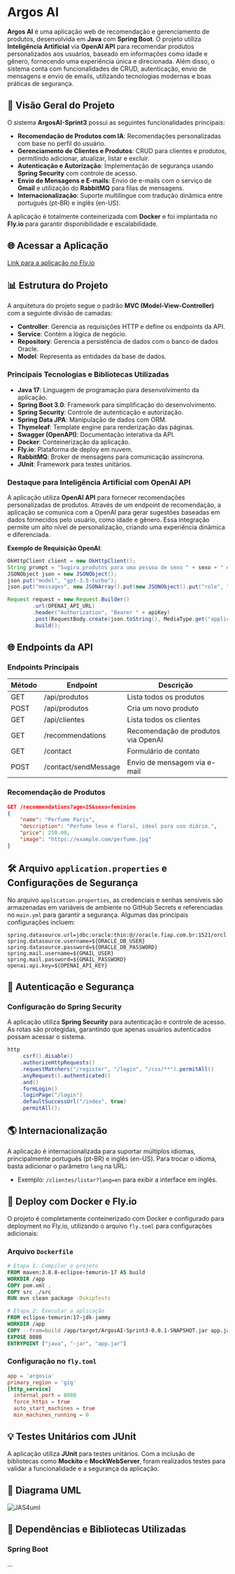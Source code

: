 
# Argos AI

**Argos AI** é uma aplicação web de recomendação e gerenciamento de produtos, desenvolvida em **Java** com **Spring Boot**. O projeto utiliza **Inteligência Artificial** via **OpenAI API** para recomendar produtos personalizados aos usuários, baseado em informações como idade e gênero, fornecendo uma experiência única e direcionada. Além disso, o sistema conta com funcionalidades de CRUD, autenticação, envio de mensagens e envio de emails, utilizando tecnologias modernas e boas práticas de segurança.

## 🚀 Visão Geral do Projeto

O sistema **ArgosAI-Sprint3** possui as seguintes funcionalidades principais:

- **Recomendação de Produtos com IA**: Recomendações personalizadas com base no perfil do usuário.
- **Gerenciamento de Clientes e Produtos**: CRUD para clientes e produtos, permitindo adicionar, atualizar, listar e excluir.
- **Autenticação e Autorização**: Implementação de segurança usando **Spring Security** com controle de acesso.
- **Envio de Mensagens e E-mails**: Envio de e-mails com o serviço de **Gmail** e utilização do **RabbitMQ** para filas de mensagens.
- **Internacionalização**: Suporte multilíngue com tradução dinâmica entre português (pt-BR) e inglês (en-US).

A aplicação é totalmente conteinerizada com **Docker** e foi implantada no **Fly.io** para garantir disponibilidade e escalabilidade.

## 🌐 Acessar a Aplicação

[Link para a aplicação no Fly.io](https://argosia.fly.dev)

## 📊 Estrutura do Projeto

A arquitetura do projeto segue o padrão **MVC (Model-View-Controller)** com a seguinte divisão de camadas:

- **Controller**: Gerencia as requisições HTTP e define os endpoints da API.
- **Service**: Contém a lógica de negócio.
- **Repository**: Gerencia a persistência de dados com o banco de dados Oracle.
- **Model**: Representa as entidades da base de dados.

### Principais Tecnologias e Bibliotecas Utilizadas

- **Java 17**: Linguagem de programação para desenvolvimento da aplicação.
- **Spring Boot 3.0**: Framework para simplificação do desenvolvimento.
- **Spring Security**: Controle de autenticação e autorização.
- **Spring Data JPA**: Manipulação de dados com ORM.
- **Thymeleaf**: Template engine para renderização das páginas.
- **Swagger (OpenAPI)**: Documentação interativa da API.
- **Docker**: Conteinerização da aplicação.
- **Fly.io**: Plataforma de deploy em nuvem.
- **RabbitMQ**: Broker de mensagens para comunicação assíncrona.
- **JUnit**: Framework para testes unitários.

### Destaque para Inteligência Artificial com OpenAI API

A aplicação utiliza **OpenAI API** para fornecer recomendações personalizadas de produtos. Através de um endpoint de recomendação, a aplicação se comunica com a OpenAI para gerar sugestões baseadas em dados fornecidos pelo usuário, como idade e gênero. Essa integração permite um alto nível de personalização, criando uma experiência dinâmica e diferenciada.

**Exemplo de Requisição OpenAI**:
```java
OkHttpClient client = new OkHttpClient();
String prompt = "Sugira produtos para uma pessoa de sexo " + sexo + " e com " + age + " anos de idade...";
JSONObject json = new JSONObject();
json.put("model", "gpt-3.5-turbo");
json.put("messages", new JSONArray().put(new JSONObject().put("role", "user").put("content", prompt)));

Request request = new Request.Builder()
        .url(OPENAI_API_URL)
        .header("Authorization", "Bearer " + apiKey)
        .post(RequestBody.create(json.toString(), MediaType.get("application/json; charset=utf-8")))
        .build();
```

## 🌐 Endpoints da API

### Endpoints Principais

| Método | Endpoint                  | Descrição                                 |
|--------|----------------------------|-------------------------------------------|
| GET    | /api/produtos              | Lista todos os produtos                   |
| POST   | /api/produtos              | Cria um novo produto                      |
| GET    | /api/clientes              | Lista todos os clientes                   |
| GET    | /recommendations           | Recomendação de produtos via OpenAI       |
| GET    | /contact                   | Formulário de contato                     |
| POST   | /contact/sendMessage       | Envio de mensagem via e-mail              |

### Recomendação de Produtos

```json
GET /recommendations?age=25&sexo=feminino
{
    "name": "Perfume Paris",
    "description": "Perfume leve e floral, ideal para uso diário.",
    "price": 250.00,
    "image": "https://example.com/perfume.jpg"
}
```

## 🛠️ Arquivo `application.properties` e Configurações de Segurança

No arquivo `application.properties`, as credenciais e senhas sensíveis são armazenadas em variáveis de ambiente no GitHub Secrets e referenciadas no `main.yml` para garantir a segurança. Algumas das principais configurações incluem:

```properties
spring.datasource.url=jdbc:oracle:thin:@//oracle.fiap.com.br:1521/orcl
spring.datasource.username=${ORACLE_DB_USER}
spring.datasource.password=${ORACLE_DB_PASSWORD}
spring.mail.username=${GMAIL_USER}
spring.mail.password=${GMAIL_PASSWORD}
openai.api.key=${OPENAI_API_KEY}
```

## 🔐 Autenticação e Segurança

### Configuração do Spring Security

A aplicação utiliza **Spring Security** para autenticação e controle de acesso. As rotas são protegidas, garantindo que apenas usuários autenticados possam acessar o sistema.

```java
http
    .csrf().disable()
    .authorizeHttpRequests()
    .requestMatchers("/register", "/login", "/css/**").permitAll()
    .anyRequest().authenticated()
    .and()
    .formLogin()
    .loginPage("/login")
    .defaultSuccessUrl("/index", true)
    .permitAll();
```

## 🌎 Internacionalização

A aplicação é internacionalizada para suportar múltiplos idiomas, principalmente português (pt-BR) e inglês (en-US). Para trocar o idioma, basta adicionar o parâmetro `lang` na URL:

- Exemplo: `/clientes/listar?lang=en` para exibir a interface em inglês.

## 🐳 Deploy com Docker e Fly.io

O projeto é completamente conteinerizado com Docker e configurado para deployment no Fly.io, utilizando o arquivo `fly.toml` para configurações adicionais:

### Arquivo `Dockerfile`

```dockerfile
# Etapa 1: Compilar o projeto
FROM maven:3.8.8-eclipse-temurin-17 AS build
WORKDIR /app
COPY pom.xml .
COPY src ./src
RUN mvn clean package -DskipTests

# Etapa 2: Executar a aplicação
FROM eclipse-temurin:17-jdk-jammy
WORKDIR /app
COPY --from=build /app/target/ArgosAI-Sprint3-0.0.1-SNAPSHOT.jar app.jar
EXPOSE 8080
ENTRYPOINT ["java", "-jar", "app.jar"]
```

### Configuração no `fly.toml`

```toml
app = 'argosia'
primary_region = 'gig'
[http_service]
  internal_port = 8080
  force_https = true
  auto_start_machines = true
  min_machines_running = 0
```

## 💡 Testes Unitários com JUnit

A aplicação utiliza **JUnit** para testes unitários. Com a inclusão de bibliotecas como **Mockito** e **MockWebServer**, foram realizados testes para validar a funcionalidade e a segurança da aplicação.

## 📐 Diagrama UML

![JAS4uml](https://github.com/user-attachments/assets/f6cde0b5-1398-4b6e-a783-1c460ebfc730)

## 📜 Dependências e Bibliotecas Utilizadas

### Spring Boot
...
